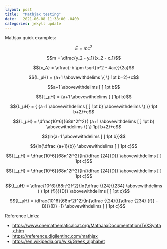 ```yaml
---
layout: post
title:  "Mathjax testing"
date:   2021-06-08 11:38:00 -0400
categories: jekyll update
---
```


<script src="https://polyfill.io/v3/polyfill.min.js?features=es6"></script>
<script id="MathJax-script" async src="https://cdn.jsdelivr.net/npm/mathjax@3/es5/tex-mml-chtml.js"></script>

Mathjax quick examples:


$$E=mc^2$$

$$m = \dfrac{y_2 - y_1}{x_2 - x_1}$$

$${x_A} = \dfrac{-b \pm \sqrt{b^2 - 4ac}}{2a}$$

$${L_μH} = {a+1 \abovewithdelims \{ \} 1pt b+2}+c$$

$$a+1 \abovewithdelims [ ] 1pt b$$

$${L_μH} = {a+1 \abovewithdelims [ ] 1pt b}$$

$${L_μH} = { {a+1 \abovewithdelims [ ] 1pt b} \abovewithdelims \{ \} 1pt b+2}+c$$

$${L_μH} = \dfrac{10^6}{68π^2f^2}{ {a+1 \abovewithdelims [ ] 1pt b} \abovewithdelims \{ \} 1pt b+2}+c$$

$${ln{a+1 \abovewithdelims [ ] 1pt b}}$$

$${ln{\dfrac {a+1}{b}} \abovewithdelims [ ] 1pt c}$$

$${L_μH} = \dfrac{10^6}{68π^2f^2}{ln{\dfrac {24}{D}} \abovewithdelims [ ] 1pt c}$$

$${L_μH} = \dfrac{10^6}{68π^2f^2}{ln{\dfrac {24}{D}} \abovewithdelims [ ] 1pt c}$$

$${L_μH} = \dfrac{10^6}{68π^2f^2}{ln{\dfrac {{24}{{234} \abovewithdelims ( ) 1pt {f}}}{D}} \abovewithdelims [ ] 1pt c}$$

$${L_μH} = \dfrac{10^6}{68π^2f^2}{ln{\dfrac {{24}({{\dfrac {234} {f}} - B)}}{D} -1} \abovewithdelims [ ] 1pt c}$$


Reference Links:

* <https://www.onemathematicalcat.org/MathJaxDocumentation/TeXSyntax.htm>
* <https://reference.digilentinc.com/mathjax>
* <https://en.wikipedia.org/wiki/Greek_alphabet>
